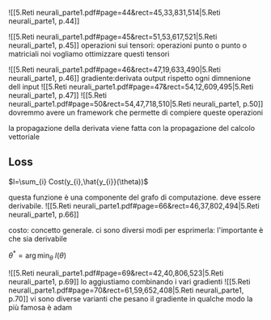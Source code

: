 ![[5.Reti neurali_parte1.pdf#page=44&rect=45,33,831,514|5.Reti neurali_parte1, p.44]]

![[5.Reti neurali_parte1.pdf#page=45&rect=51,53,617,521|5.Reti neurali_parte1, p.45]]
operazioni sui tensori: operazioni punto o punto o matriciali
noi vogliamo ottimizzare questi tensori

![[5.Reti neurali_parte1.pdf#page=46&rect=47,19,633,490|5.Reti neurali_parte1, p.46]]
gradiente:derivata output rispetto ogni dimnenione dell input
![[5.Reti neurali_parte1.pdf#page=47&rect=54,12,609,495|5.Reti neurali_parte1, p.47]]
![[5.Reti neurali_parte1.pdf#page=50&rect=54,47,718,510|5.Reti neurali_parte1, p.50]]
dovremmo avere un framework che permette di compiere queste operazioni

la propagazione della derivata viene fatta con la propagazione del calcolo vettoriale




## Loss
$l=\sum_{i} Cost(y_{i},\hat{y_{i}}(\theta))$

questa funzione è una componente del grafo di computazione. deve essere derivabile. 
![[5.Reti neurali_parte1.pdf#page=66&rect=46,37,802,494|5.Reti neurali_parte1, p.66]]

costo: concetto generale. ci sono diversi modi per esprimerla: l'importante è che sia derivabile

$\theta^*=\arg \min_{\theta} \ l(\theta)$


![[5.Reti neurali_parte1.pdf#page=69&rect=42,40,806,523|5.Reti neurali_parte1, p.69]]
lo aggiustiamo combinando i vari gradienti
![[5.Reti neurali_parte1.pdf#page=70&rect=61,59,652,408|5.Reti neurali_parte1, p.70]]
vi sono diverse varianti che pesano il gradiente in qualche modo
la più famosa è adam
